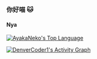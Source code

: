 ### 你好喵 🐱
#### Nya

<a href="#stats" align="center">
    <img align="center" alt="AyakaNeko's Top Language" src="https://gh-readme-stats.krish-the-dev.vercel.app/api/top-langs/?username=nekomeowww&hide=html&langs_count=8&layout=compact" />
</a>
<br />

<!-- https://github.com/ashutosh00710/github-readme-activity-graph -->
<a href="https://github.com/ashutosh00710/github-readme-activity-graph"><img alt="DenverCoder1's Activity Graph" src="https://activity-graph.herokuapp.com/graph?username=nekomeowww&bg_color=FFFFFF&color=409EFF&line=F85D7F&point=F85D7F&hide_border=true" /></a>
